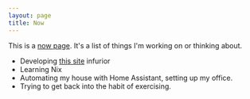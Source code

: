 ```yaml
---
layout: page
title: Now
---
```

This is a [now page](https://nownownow.com/about).  It's a list of things I'm working on or thinking about.

- Developing [this site](https://github.com/wgretz/willgretz.com) infurior
- Learning Nix
- Automating my house with Home Assistant, setting up my office.
- Trying to get back into the habit of exercising.